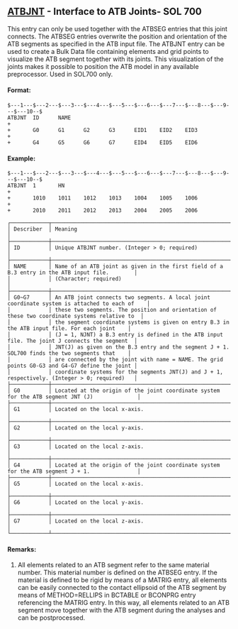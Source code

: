 ## [ATBJNT](https://help.hexagonmi.com/bundle/MSC_Nastran_2022.4/page/Nastran_Combined_Book/qrg/bulkab/TOC.ATBJNT.xhtml) - Interface to ATB Joints- SOL 700

This entry can only be used together with the ATBSEG entries that this joint connects. The ATBSEG entries overwrite the position and orientation of the ATB segments as specified in the ATB input file. The ATBJNT entry can be used to create a Bulk Data file containing elements and grid points to visualize the ATB segment together with its joints. This visualization of the joints makes it possible to position the ATB model in any available preprocessor. Used in SOL700 only.

#### Format:

```nastran
$---1---$---2---$---3---$---4---$---5---$---6---$---7---$---8---$---9---$---10--$
ATBJNT  ID      NAME                                                    +       
+       G0      G1      G2      G3      EID1    EID2    EID3            +       
+       G4      G5      G6      G7      EID4    EID5    EID6                    
```
#### Example:

```nastran
$---1---$---2---$---3---$---4---$---5---$---6---$---7---$---8---$---9---$---10--$
ATBJNT  1       HN                                                      +       
+       1010    1011    1012    1013    1004    1005    1006            +       
+       2010    2011    2012    2013    2004    2005    2006                    
```

```text
┌────────────┬───────────────────────────────────────────────────────────────────────────────────────────────┐
│ Describer  │ Meaning                                                                                       │
├────────────┼───────────────────────────────────────────────────────────────────────────────────────────────┤
│ ID         │ Unique ATBJNT number. (Integer > 0; required)                                                 │
├────────────┼───────────────────────────────────────────────────────────────────────────────────────────────┤
│ NAME       │ Name of an ATB joint as given in the first field of a B.3 entry in the ATB input file.        │
│            │ (Character; required)                                                                         │
├────────────┼───────────────────────────────────────────────────────────────────────────────────────────────┤
│ G0~G7      │ An ATB joint connects two segments. A local joint coordinate system is attached to each of    │
│            │ these two segments. The position and orientation of these two coordinate systems relative to  │
│            │ the segment coordinate systems is given on entry B.3 in the ATB input file. For each joint    │
│            │ (J = 1, NJNT) a B.3 entry is defined in the ATB input file. The joint J connects the segment  │
│            │ JNT(J) as given on the B.3 entry and the segment J + 1. SOL700 finds the two segments that    │
│            │ are connected by the joint with name = NAME. The grid points G0-G3 and G4-G7 define the joint │
│            │ coordinate systems for the segments JNT(J) and J + 1, respectively. (Integer > 0; required)   │
├────────────┼───────────────────────────────────────────────────────────────────────────────────────────────┤
│ G0         │ Located at the origin of the joint coordinate system for the ATB segment JNT (J)              │
├────────────┼───────────────────────────────────────────────────────────────────────────────────────────────┤
│ G1         │ Located on the local x-axis.                                                                  │
├────────────┼───────────────────────────────────────────────────────────────────────────────────────────────┤
│ G2         │ Located on the local y-axis.                                                                  │
├────────────┼───────────────────────────────────────────────────────────────────────────────────────────────┤
│ G3         │ Located on the local z-axis.                                                                  │
├────────────┼───────────────────────────────────────────────────────────────────────────────────────────────┤
│ G4         │ Located at the origin of the joint coordinate system for the ATB segment J + 1.               │
├────────────┼───────────────────────────────────────────────────────────────────────────────────────────────┤
│ G5         │ Located on the local x-axis.                                                                  │
├────────────┼───────────────────────────────────────────────────────────────────────────────────────────────┤
│ G6         │ Located on the local y-axis.                                                                  │
├────────────┼───────────────────────────────────────────────────────────────────────────────────────────────┤
│ G7         │ Located on the local z-axis.                                                                  │
└────────────┴───────────────────────────────────────────────────────────────────────────────────────────────┘
```

#### Remarks:

1. All elements related to an ATB segment refer to the same material number. This material number is defined on the ATBSEG entry. If the material is defined to be rigid by means of a MATRIG entry, all elements can be easily connected to the contact ellipsoid of the ATB segment by means of METHOD=RELLIPS in BCTABLE or BCONPRG entry referencing the MATRIG entry. In this way, all elements related to an ATB segment move together with the ATB segment during the analyses and can be postprocessed.
